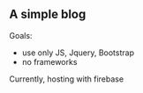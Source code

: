 ## A simple blog

Goals:
- use only JS, Jquery, Bootstrap
- no frameworks

Currently, hosting with firebase
